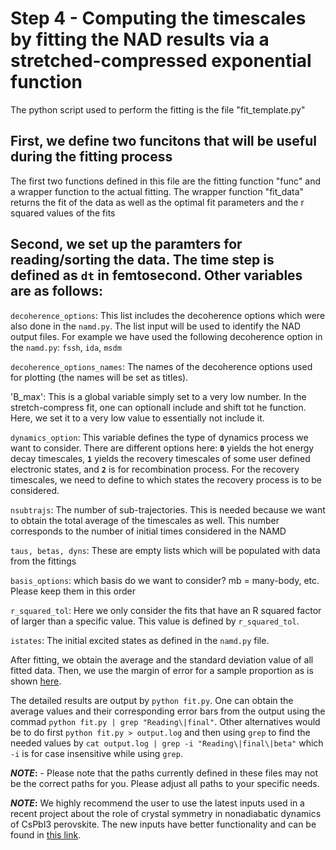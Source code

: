 # Step 4 - Computing the timescales by fitting the NAD results via a stretched-compressed exponential function

The python script used to perform the fitting is the file "fit_template.py"

## First, we define two funcitons that will be useful during the fitting process
The first two functions defined in this file are the fitting function "func" and a wrapper function to the actual fitting. The wrapper function "fit_data" returns the fit of the data as well as the optimal fit parameters and the r squared values of the fits

## Second, we set up the paramters for reading/sorting the data. The time step is defined as `dt` in femtosecond. Other variables are as follows:

`decoherence_options`: This list includes the decoherence options which were also done in the `namd.py`. The list input will be used to identify the NAD output files. For example we have used the following decoherence option in the `namd.py`: `fssh`, `ida`, `msdm`

`decoherence_options_names`: The names of the decoherence options used for plotting (the names will be set as titles).

'B_max': This is a global variable simply set to a very low number. In the stretch-compress fit, one can optionall include and shift tot he function. Here, we set it to a very low value to essentially not include it.

`dynamics_option`: This variable defines the type of dynamics process we want to consider. There are different options here: **`0`** yields the hot energy decay timescales, **`1`** yields the recovery timescales of some user defined electronic states, and **`2`** is for recombination process. For the recovery timescales, we need to define to which states the recovery process is to be considered. 

`nsubtrajs`: The number of sub-trajectories. This is needed because we want to obtain the total average of the timescales as well. This number corresponds to the number of initial times considered in the NAMD

`taus, betas, dyns`: These are empty lists which will be populated with data from the fittings

`basis_options`: which basis do we want to consider? mb = many-body, etc. Please keep them in this order 

`r_squared_tol`: Here we only consider the fits that have an R squared factor of larger than a specific value. This value is defined by `r_squared_tol`.

`istates`: The initial excited states as defined in the `namd.py` file.

After fitting, we obtain the average and the standard deviation value of all fitted data. Then, we use the margin of error for a sample proportion as is shown [here](https://barbatti.org/2018/04/18/how-many-trajectories-should-i-run/).


The detailed results are output by `python fit.py`. One can obtain the average values and their corresponding error bars from the output using the commad `python fit.py | grep "Reading\|final"`. Other alternatives would be to do first `python fit.py > output.log` and then using `grep` to find the needed values by `cat output.log | grep -i "Reading\|final\|beta"` which `-i` is for case insensitive while using `grep`.

**_NOTE_:** - Please note that the paths currently defined in these files may not be the correct paths for you. Please adjust all paths to your specific needs.


**_NOTE_:** We highly recommend the user to use the latest inputs used in a recent project about the role of crystal symmetry in nonadiabatic dynamics of CsPbI3 perovskite. The new inputs have better functionality and can be found in [this link](https://github.com/AkimovLab/Project_CsPbI3_MB_vs_SP).
